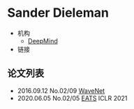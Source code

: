 # Sander Dieleman

- 机构
  - [DeepMind](../Institutions/DeepMind.md)
- 链接

## 论文列表

- 2016.09.12 No.02/09 [WaveNet](../Models/TTS3_Vocoder/2016.09.12_WaveNet.md)
- 2020.06.05 No.02/05 [EATS](../Models/E2E/2020.06.05_EATS.md) ICLR 2021

